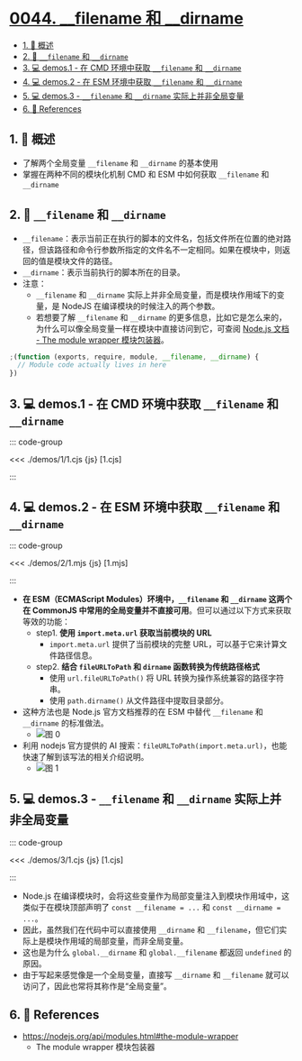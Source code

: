 # [0044. __filename 和 __dirname](https://github.com/tnotesjs/TNotes.nodejs/tree/main/notes/0044.%20__filename%20%E5%92%8C%20__dirname)

<!-- region:toc -->

- [1. 📝 概述](#1--概述)
- [2. 📒 `__filename` 和 `__dirname`](#2--__filename-和-__dirname)
- [3. 💻 demos.1 - 在 CMD 环境中获取 `__filename` 和 `__dirname`](#3--demos1---在-cmd-环境中获取-__filename-和-__dirname)
- [4. 💻 demos.2 - 在 ESM 环境中获取 `__filename` 和 `__dirname`](#4--demos2---在-esm-环境中获取-__filename-和-__dirname)
- [5. 💻 demos.3 - `__filename` 和 `__dirname` 实际上并非全局变量](#5--demos3---__filename-和-__dirname-实际上并非全局变量)
- [6. 🔗 References](#6--references)

<!-- endregion:toc -->

## 1. 📝 概述

- 了解两个全局变量 `__filename` 和 `__dirname` 的基本使用
- 掌握在两种不同的模块化机制 CMD 和 ESM 中如何获取 `__filename` 和 `__dirname`

## 2. 📒 `__filename` 和 `__dirname`

- `__filename`：表示当前正在执行的脚本的文件名，包括文件所在位置的绝对路径，但该路径和命令行参数所指定的文件名不一定相同。如果在模块中，则返回的值是模块文件的路径。
- `__dirname`：表示当前执行的脚本所在的目录。
- 注意：
  - `__filename` 和 `__dirname` 实际上并非全局变量，而是模块作用域下的变量，是 NodeJS 在编译模块的时候注入的两个参数。
  - 若想要了解 `__filename` 和 `__dirname` 的更多信息，比如它是怎么来的，为什么可以像全局变量一样在模块中直接访问到它，可查阅 [Node.js 文档 - The module wrapper 模块包装器](https://nodejs.org/api/modules.html#the-module-wrapper)。

```js
;(function (exports, require, module, __filename, __dirname) {
  // Module code actually lives in here
})
```

## 3. 💻 demos.1 - 在 CMD 环境中获取 `__filename` 和 `__dirname`

::: code-group

<<< ./demos/1/1.cjs {js} [1.cjs]

:::

## 4. 💻 demos.2 - 在 ESM 环境中获取 `__filename` 和 `__dirname`

::: code-group

<<< ./demos/2/1.mjs {js} [1.mjs]

:::

- **在 ESM（ECMAScript Modules）环境中，`__filename` 和 `__dirname` 这两个在 CommonJS 中常用的全局变量并不直接可用**。但可以通过以下方式来获取等效的功能：
  - step1. **使用 `import.meta.url` 获取当前模块的 URL**
    - `import.meta.url` 提供了当前模块的完整 URL，可以基于它来计算文件路径信息。
  - step2. **结合 `fileURLToPath` 和 `dirname` 函数转换为传统路径格式**
    - 使用 `url.fileURLToPath()` 将 URL 转换为操作系统兼容的路径字符串。
    - 使用 `path.dirname()` 从文件路径中提取目录部分。
- 这种方法也是 Node.js 官方文档推荐的在 ESM 中替代 `__filename` 和 `__dirname` 的标准做法。
  - ![图 0](https://cdn.jsdelivr.net/gh/tnotesjs/imgs@main/2025-08-11-17-05-41.png)
- 利用 nodejs 官方提供的 AI 搜索：`fileURLToPath(import.meta.url)`，也能快速了解到该写法的相关介绍说明。
  - ![图 1](https://cdn.jsdelivr.net/gh/tnotesjs/imgs@main/2025-08-11-17-06-39.png)

## 5. 💻 demos.3 - `__filename` 和 `__dirname` 实际上并非全局变量

::: code-group

<<< ./demos/3/1.cjs {js} [1.cjs]

:::

- Node.js 在编译模块时，会将这些变量作为局部变量注入到模块作用域中，这类似于在模块顶部声明了 `const __filename = ...` 和 `const __dirname = ...`。
- 因此，虽然我们在代码中可以直接使用 `__dirname` 和 `__filename`，但它们实际上是模块作用域的局部变量，而非全局变量。
- 这也是为什么 `global.__dirname` 和 `global.__filename` 都返回 `undefined` 的原因。
- 由于写起来感觉像是一个全局变量，直接写 `__dirname` 和 `__filename` 就可以访问了，因此也常将其称作是“全局变量”。

## 6. 🔗 References

- https://nodejs.org/api/modules.html#the-module-wrapper
  - The module wrapper 模块包装器
